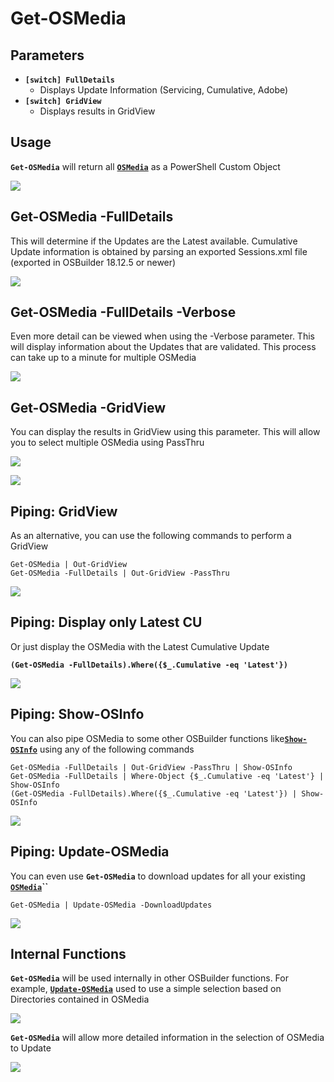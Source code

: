 # Get-OSMedia

## Parameters

* **`[switch] FullDetails`**
  * Displays Update Information \(Servicing, Cumulative, Adobe\)
* **`[switch] GridView`**
  * Displays results in GridView

## Usage

**`Get-OSMedia`** will return all [**`OSMedia`**](./) as a PowerShell Custom Object

![](../../../../.gitbook/assets/2018-12-30_2-54-48%20%281%29.png)

## Get-OSMedia -FullDetails

This will determine if the Updates are the Latest available.  Cumulative Update information is obtained by parsing an exported Sessions.xml file \(exported in OSBuilder 18.12.5 or newer\)

![](../../../../.gitbook/assets/2018-12-30_2-54-48b.png)

## Get-OSMedia -FullDetails -Verbose

Even more detail can be viewed when using the -Verbose parameter.  This will display information about the Updates that are validated.  This process can take up to a minute for multiple OSMedia

![](../../../../.gitbook/assets/2018-12-30_3-43-15.png)

## Get-OSMedia -GridView

You can display the results in GridView using this parameter.  This will allow you to select multiple OSMedia using PassThru

![](../../../../.gitbook/assets/2018-12-31_0-05-28.png)

![](../../../../.gitbook/assets/2018-12-31_0-05-47.png)

## Piping: GridView

As an alternative, you can use the following commands to perform a GridView

```text
Get-OSMedia | Out-GridView
Get-OSMedia -FullDetails | Out-GridView -PassThru
```

![](../../../../.gitbook/assets/2018-12-30_3-02-12.png)

## Piping: Display only Latest CU

Or just display the OSMedia with the Latest Cumulative Update

**`(Get-OSMedia -FullDetails).Where({$_.Cumulative -eq 'Latest'})`**

![](../../../../.gitbook/assets/2018-12-30_3-10-54.png)

## Piping: Show-OSInfo

You can also pipe OSMedia to some other OSBuilder functions like[**`Show-OSInfo`**](../osbuilder/show-osinfo.md) using any of the following commands

```text
Get-OSMedia -FullDetails | Out-GridView -PassThru | Show-OSInfo
Get-OSMedia -FullDetails | Where-Object {$_.Cumulative -eq 'Latest'} | Show-OSInfo
(Get-OSMedia -FullDetails).Where({$_.Cumulative -eq 'Latest'}) | Show-OSInfo
```

![](../../../../.gitbook/assets/2018-12-30_3-13-54%20%281%29.png)

## Piping: Update-OSMedia

You can even use **`Get-OSMedia`** to download updates for all your existing [**`OSMedia`**](./)**\`\`**

```text
Get-OSMedia | Update-OSMedia -DownloadUpdates
```

![](../../../../.gitbook/assets/2018-12-31_0-13-45.png)

## Internal Functions

**`Get-OSMedia`** will be used internally in other OSBuilder functions.  For example, [**`Update-OSMedia`**](update-osmedia/) used to use a simple selection based on Directories contained in OSMedia

![](../../../../.gitbook/assets/2018-09-12_11-19-45.png)

**`Get-OSMedia`** will allow more detailed information in the selection of OSMedia to Update

![](../../../../.gitbook/assets/2018-12-30_3-31-44.png)



